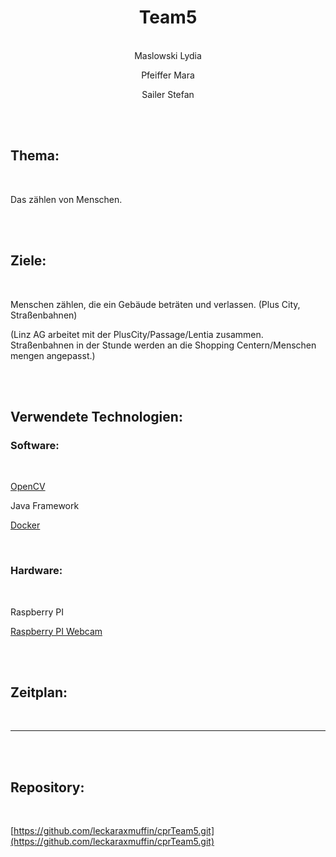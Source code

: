 <h1 align="center" > Team5 </h1>

<br>

<center>
Maslowski Lydia

Pfeiffer Mara

Sailer Stefan
</center>

<br>

<br>

## Thema:

<br>

Das zählen von Menschen.

<br>

<br>

## Ziele:

<br>

Menschen zählen, die ein Gebäude beträten und verlassen. (Plus City, Straßenbahnen)

(Linz AG arbeitet mit der PlusCity/Passage/Lentia zusammen. Straßenbahnen in der Stunde werden an die Shopping Centern/Menschen mengen angepasst.)

<br>

<br>

## Verwendete Technologien:

### Software:

<br>

[OpenCV](https://opencv.org/)

Java Framework

[Docker](www.docker.com)

<br>

### Hardware:

<br>

Raspberry PI

[Raspberry PI Webcam](https://at.rs-online.com/web/p/raspberry-pi-kameras/9132664/)

<br>

<br>

## Zeitplan:

<br>

-----

<br>

<br>

## Repository:

<br>

[https://github.com/leckaraxmuffin/cprTeam5.git](https://github.com/leckaraxmuffin/cprTeam5.git)

<br>

<br>

